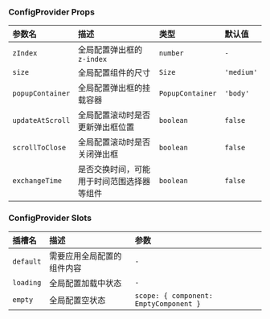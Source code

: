 ### ConfigProvider Props

| 参数名 | 描述 | 类型 | 默认值 |
| :--- | :--- | :--- | :--- |
| `zIndex` | 全局配置弹出框的 `z-index` | `number` | `-` |
| `size` | 全局配置组件的尺寸 | `Size` | `'medium'` |
| `popupContainer` | 全局配置弹出框的挂载容器 | `PopupContainer` | `'body'` |
| `updateAtScroll` | 全局配置滚动时是否更新弹出框位置 | `boolean` | `false` |
| `scrollToClose` | 全局配置滚动时是否关闭弹出框 | `boolean` | `false` |
| `exchangeTime` | 是否交换时间，可能用于时间范围选择器等组件 | `boolean` | `false` |

### ConfigProvider Slots

| 插槽名 | 描述 | 参数 |
| :--- | :--- | :--- |
| `default` | 需要应用全局配置的组件内容 | `-` |
| `loading` | 全局配置加载中状态 | `-` |
| `empty` | 全局配置空状态 | `scope: { component: EmptyComponent }` |